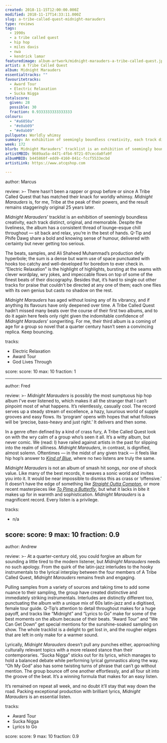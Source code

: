 ```yaml
---
created: 2018-11-15T12:00:00.000Z
modified: 2018-11-17T14:33:11.000Z
slug: a-tribe-called-quest-midnight-marauders
type: reviews
tags:
  - 1990s
  - a tribe called quest
  - hip hop
  - miles davis
  - nwa
  - kendrick lamar
featuredimage: album-artwork/midnight-marauders-a-tribe-called-quest.jpg
artist: A Tribe Called Quest
album: Midnight Marauders
essentialtracks: ""
favouritetracks:
  - Award Tour
  - Electric Relaxation
  - Sucka Nigga
totalscore:
  given: 28
  possible: 30
  fraction: 0.9333333333333333
colours:
  - "#a6050a"
  - "#e0ab09"
  - "#e0ab09"
pullquote: Worldly whimsy
summary: An exhibition of seemingly boundless creativity, each track distinct, original, and memorable. Despite the liveliness, the album has a consistent thread of lounge-esque chill throughout — sit back and relax, you’re in the best of hands.
week: 172
blurb: Midnight Marauders’ tracklist is an exhibition of seemingly boundless creativity, each track distinct, original, and memorable.
artistMBID: 9689aa5a-4471-4fb4-9721-07cecda0fa9f
albumMBID: b445860f-edd9-4160-841c-fccf5533ecbd
artistLink: https://www.atcqshop.com

---
```


author: Marcus

review: >-
  There hasn’t been a rapper or group before or since A Tribe Called Quest that has matched their knack for worldly whimsy. *Midnight Marauders* is, for me, Tribe at the peak of their powers, and the result remains staggeringly original 25 years later.

  *Midnight Marauders*’ tracklist is an exhibition of seemingly boundless creativity, each track distinct, original, and memorable. Despite the liveliness, the album has a consistent thread of lounge-esque chill throughout — sit back and relax, you’re in the best of hands. Q-Tip and Phife Dawg share a bold and knowing sense of humour, delivered with certainty but never getting too serious.

  The beats, samples, and Ali Shaheed Muhammad’s production defy hyperbole; the sum is a dense but warm use of space punctuated with hooks too catchy and well-developed for boredom to ever check in. “Electric Relaxation” is the highlight of highlights, bursting at the seams with clever wordplay, wry jokes, and impeccable flows on top of some of the finest beats of their discography. Besides that, it’s hard to single out other tracks for praise that couldn’t be directed at any one of them; each one flies with its own genius but casts no shadow on the rest.

  *Midnight Marauders* has aged without losing any of its vibrancy, and if anything its flavours have only deepened over time. A Tribe Called Quest hadn’t missed many beats over the course of their first two albums, and to do it again here feels only right given the indomitable confidence of *Midnight Marauders*’ songwriting. For me, their third album is a coming of age for a group so novel that a quarter century hasn’t seen a convincing replica. Keep bouncing.

tracks:
  - Electric Relaxation
  - ­­Award Tour
  - ­­God Lives Through

score:
  score: 10
  max: 10
  fraction: 1

---
author: Fred

review: >-
  *Midnight Marauders* is possibly the most sumptuous hip hop album I’ve ever listened to, which makes it all the stranger that I can’t pinpoint most of what happens. It’s relentlessly, casually cool. The record serves up a steady stream of excellence, a hazy, luxurious world of supple grooves and easy flows. Its ‘program’ opens with hopes that what follows will be ‘precise, bass-heavy and just right.’ It delivers and then some.

  In a genre often defined by a kind of crass fury, A Tribe Called Quest look on with the wry calm of a group who’s seen it all. It’s a witty album, but never comic. We (read: I) have railed against artists in the past for slipping into the realm of silliness. *Midnight Marauders*, in contrast, is dignified, almost solemn. Oftentimes — in the midst of any given track — it feels like hip hop’s answer to [*Kind of Blue*](/reviews/miles-davis-kind-of-blue/), where no two listens are truly the same.

  *Midnight Marauders* is not an album of smash hit songs, nor one of shock value. Like many of the best records, it weaves a sonic world and invites you into it. It would be near impossible to dismiss this as crass or ‘offensive.’ It doesn’t have the edge of something like [*Straight Outta Compton*](/reviews/nwa-straight-outta-compton/), or more recent masterpieces like [*To Pimp a Butterfly*](/reviews/kendrick-lamar-to-pimp-a-butterfly/), but what it lacks in bite it makes up for in warmth and sophistication. *Midnight Marauders* is a magnificent record. Every listen is a privilege.

tracks:
  - n/a

score:
  score: 9
  max: 10
  fraction: 0.9
---
author: Andrew

review: >-
  At a quarter-century old, you could forgive an album for sounding a little tired to the modern listener, but *Midnight Marauders* needs no such apology. From the quirk of the latin-jazz interludes to the hooky instrumentals to the lyrical interplay between the four members of A Tribe Called Quest, *Midnight Marauders* remains fresh and engaging.

  Pulling samples from a variety of sources and taking time to add some nuance to their sampling, the group have created distinctive and immediately striking instrumentals. Interludes are distinctly different too, punctuating the album with a unique mix of 60s latin-jazz and a digitised, female tour guide. Q-Tip’s attention to detail throughout makes for a huge payoff, and tracks like “Midnight” and “Lyrics to Go” make for some of the best moments on the album because of their beats. “Award Tour” and “We Can Get Down” get special mentions for the sunshine-soaked sampling on show. The whole tracklist is a delight to get lost in, and the rougher edges that are left in only make for a warmer sound.

  Lyrically, *Midnight Marauders* doesn’t pull any punches either, approaching culturally relevant topics with a more relaxed stance than their contemporaries. “Sucka Nigga” sticks out for its lyrics, which manages to hold a balanced debate while performing lyrical gymnastics along the way. “Oh My God” also has some twisting turns of phrase that can’t go without mention. The group bounce off one another effortlessly, and all four sit into the groove of the beat. It’s a winning formula that makes for an easy listen.

  It’s remained on repeat all week, and no doubt it’ll stay that way down the road. Packing exceptional production with brilliant lyrics, *Midnight Marauders* is an essential listen.

tracks:
  - Award Tour
  - ­­Sucka Nigga
  - ­­Lyrics to Go
  
score:
  score: 9
  max: 10
  fraction: 0.9
